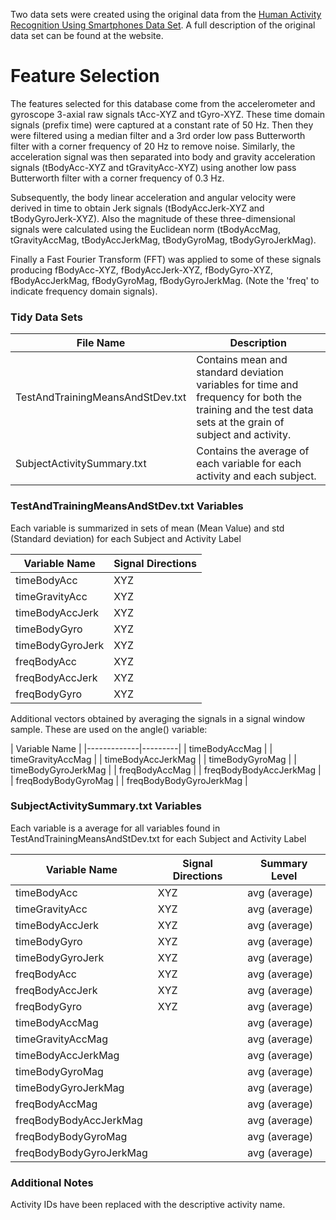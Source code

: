 Two data sets were created using the original data from the [Human Activity Recognition Using Smartphones Data Set](http://archive.ics.uci.edu/ml/datasets/Human+Activity+Recognition+Using+Smartphones).
A full description of the original data set can be found at the website.

Feature Selection 
=================

The features selected for this database come from the accelerometer and gyroscope 3-axial raw signals tAcc-XYZ and tGyro-XYZ. These time domain signals (prefix time) were captured at a constant rate of 50 Hz. Then they were filtered using a median filter and a 3rd order low pass Butterworth filter with a corner frequency of 20 Hz to remove noise. Similarly, the acceleration signal was then separated into body and gravity acceleration signals (tBodyAcc-XYZ and tGravityAcc-XYZ) using another low pass Butterworth filter with a corner frequency of 0.3 Hz. 

Subsequently, the body linear acceleration and angular velocity were derived in time to obtain Jerk signals (tBodyAccJerk-XYZ and tBodyGyroJerk-XYZ). Also the magnitude of these three-dimensional signals were calculated using the Euclidean norm (tBodyAccMag, tGravityAccMag, tBodyAccJerkMag, tBodyGyroMag, tBodyGyroJerkMag). 

Finally a Fast Fourier Transform (FFT) was applied to some of these signals producing fBodyAcc-XYZ, fBodyAccJerk-XYZ, fBodyGyro-XYZ, fBodyAccJerkMag, fBodyGyroMag, fBodyGyroJerkMag. (Note the 'freq' to indicate frequency domain signals). 


### Tidy Data Sets
| File Name | Description |
|----------------------------------|--------------------------------------------------------------------------------------------------------------------------------------------------------|
| TestAndTrainingMeansAndStDev.txt | Contains mean and standard deviation variables for time and frequency for both the training and the test data sets at the grain of subject and activity. |
| SubjectActivitySummary.txt | Contains the average of each variable for each activity and each subject. |


### TestAndTrainingMeansAndStDev.txt Variables
Each variable is summarized in sets of mean (Mean Value) and std (Standard deviation) for each Subject and Activity Label

| Variable Name | Signal Directions |
|-------------|---------|
| timeBodyAcc | XYZ |
| timeGravityAcc | XYZ |
| timeBodyAccJerk | XYZ |
| timeBodyGyro | XYZ |
| timeBodyGyroJerk | XYZ |
| freqBodyAcc | XYZ |
| freqBodyAccJerk | XYZ |
| freqBodyGyro | XYZ |


Additional vectors obtained by averaging the signals in a signal window sample. These are used on the angle() variable:

| Variable Name |
|-------------|---------|
| timeBodyAccMag |
| timeGravityAccMag |
| timeBodyAccJerkMag |
| timeBodyGyroMag |
| timeBodyGyroJerkMag |
| freqBodyAccMag |
| freqBodyBodyAccJerkMag |
| freqBodyBodyGyroMag |
| freqBodyBodyGyroJerkMag |


### SubjectActivitySummary.txt Variables
Each variable is a average for all variables found in TestAndTrainingMeansAndStDev.txt for each Subject and Activity Label

| Variable Name | Signal Directions | Summary Level |
|----------------|---------|---------------|
| timeBodyAcc | XYZ | avg (average) |
| timeGravityAcc | XYZ | avg (average) |
| timeBodyAccJerk | XYZ | avg (average) |
| timeBodyGyro | XYZ | avg (average) |
| timeBodyGyroJerk | XYZ | avg (average) |
| freqBodyAcc | XYZ | avg (average) |
| freqBodyAccJerk | XYZ | avg (average) |
| freqBodyGyro | XYZ | avg (average) |
| timeBodyAccMag | | avg (average) |
| timeGravityAccMag | | avg (average) |
| timeBodyAccJerkMag | | avg (average) |
| timeBodyGyroMag | | avg (average) |
| timeBodyGyroJerkMag | | avg (average) |
| freqBodyAccMag | | avg (average) |
| freqBodyBodyAccJerkMag | | avg (average) |
| freqBodyBodyGyroMag | | avg (average) |
| freqBodyBodyGyroJerkMag | | avg (average) |

### Additional Notes
Activity IDs have been replaced with the descriptive activity name.